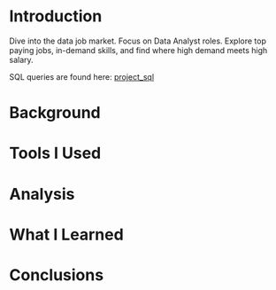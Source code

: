 # Introduction
Dive into the data job market. Focus on Data Analyst roles.
Explore top paying jobs, in-demand skills, and find where 
high demand meets high salary.

SQL queries are found here: [project_sql](/project_sql/)

# Background

# Tools I Used

# Analysis

# What I Learned

# Conclusions

